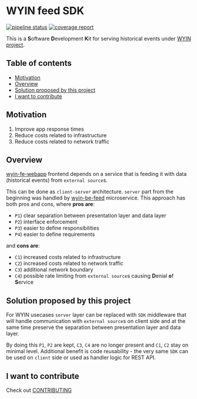# WYIN feed SDK
[![pipeline status](https://gitlab.com/spio-wyin/wyin-sdk-feed/badges/master/pipeline.svg)](https://gitlab.com/spio-wyin/wyin-sdk-feed/-/pipelines)
[![coverage report](https://gitlab.com/spio-wyin/wyin-sdk-feed/badges/master/coverage.svg?job=unit_test&key_text=test%20coverage&key_width=90)](https://gitlab.com/spio-wyin/wyin-sdk-feed/-/tree/master/tests)

This is a **S**oftware **D**evelopment **K**it for serving historical events
under [WYIN project].


## Table of contents
* [Motivation](#motivation)
* [Overview](#overview)
* [Solution proposed by this project](#solution-proposed-by-this-project)
* [I want to contribute](#i-want-to-contribute)


## Motivation
1. Improve app response times
2. Reduce costs related to infrastructure
3. Reduce costs related to network traffic


## Overview
[wyin-fe-webapp] frontend depends on a service that is feeding it with data
(historical events) from `external source`s.

This can be done as `client-server` architecture. `server` part from the
beginning was handled by [wyin-be-feed] microservice. This approach has both
pros and cons, where **pros are**:
- `P1`) clear separation between presentation layer and data layer
- `P2`) interface enforcement
- `P3`) easier to define responsibilities
- `P4`) easier to define requirements

and **cons are**:
- `C1`) increased costs related to infrastructure
- `C2`) increased costs related to network traffic
- `C3`) additional network boundary
- `C4`) possible rate limiting from `external source`s causing **D**enial
  **o**f **S**ervice


## Solution proposed by this project
For WYIN usecases `server` layer can be replaced with `SDK` middleware that
will handle communication with `external source`s on client side and at the
same time preserve the separation between presentation layer and data layer.

By doing this `P1`, `P2` are kept, `C3`, `C4` are no longer present and `C1`,
`C2` stay on minimal level. Additional benefit is code reusability - the very
same `SDK` can be used on `client` side or used as handler logic for REST API.


## I want to contribute
Check out [CONTRIBUTING](CONTRIBUTING.md)



[WYIN project]: https://gitlab.com/spio-wyin
[wyin-fe-webapp]: https://gitlab.com/spio-wyin/wyin-fe-webapp
[wyin-be-feed]: https://gitlab.com/spio-wyin/wyin-be-feed
